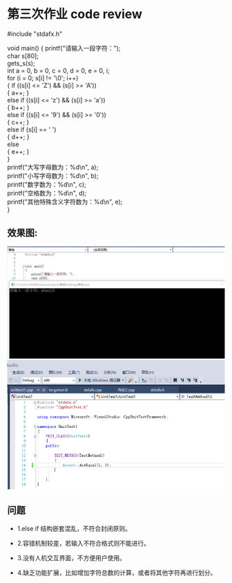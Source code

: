 第三次作业 code review
============================
#include "stdafx.h"


void  main()
{
	printf("请输入一段字符：");     
	char s[80];     
	gets_s(s);      
	int a = 0,       b = 0,      c = 0,      d = 0,      e = 0,          i;     
	for (i = 0; s[i] != '\0'; i++)      
	{
		if ((s[i] <= 'Z') && (s[i] >= 'A'))             
		{
			a++; 
		}       
		else if ((s[i] <= 'z') && (s[i] >= 'a'))        
		{
			b++;
		}       
		else if ((s[i] <= '9') && (s[i] >= '0'))        
		{
			c++;
		}       
		else if (s[i] == ' ')       
		{
			d++;
		}       
		else        
		{
			e++;
		}       
	}       
	printf("大写字母数为：%d\n", a);        
	printf("小写字母数为：%d\n", b);        
	printf("数字数为：%d\n", c);        
	printf("空格数为：%d\n", d);        
	printf("其他特殊含义字符数为：%d\n", e);        
}






效果图:
--------
![效果图1](132.jpg)
![效果图2](222.png)



## 问题

* 1.else if 结构嵌套混乱，不符合封闭原则。
* 2.容错机制较差，若输入不符合格式则不能进行。

* 3.没有人机交互界面，不方便用户使用。		
* 4.缺乏功能扩展，比如增加字符总数的计算，或者将其他字符再进行划分。 